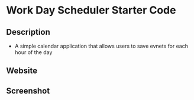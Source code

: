 # Work Day Scheduler Starter Code

## Description
* A simple calendar application that allows users to save evnets for each hour of the day

## Website


## Screenshot




